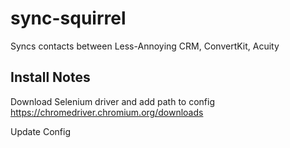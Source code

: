 # sync-squirrel
Syncs contacts between Less-Annoying CRM, ConvertKit, Acuity

## Install Notes
Download Selenium driver and add path to config
https://chromedriver.chromium.org/downloads

Update Config
